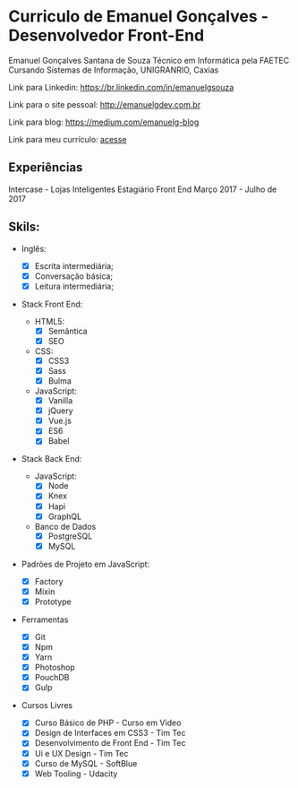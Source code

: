 # Curriculo de Emanuel Gonçalves - Desenvolvedor Front-End

Emanuel Gonçalves Santana de Souza
Técnico em Informática pela FAETEC
Cursando Sistemas de Informação, UNIGRANRIO, Caxias

Link para Linkedin:
https://br.linkedin.com/in/emanuelgsouza

Link para o site pessoal: http://emanuelgdev.com.br

Link para blog: https://medium.com/emanuelg-blog

Link para meu currículo: [acesse](./Mycurriculum.pdf)

## Experiências

Intercase - Lojas Inteligentes
Estagiário Front End
Março 2017 - Julho de 2017

## Skils:

* Inglês:
  * [x] Escrita intermediária;
  * [x] Conversação básica;
  * [x] Leitura intermediária;

* Stack Front End:

  * HTML5:
    * [x] Semântica
    * [x] SEO

  * CSS:
    * [x] CSS3
    * [x] Sass
    * [x] Bulma

  * JavaScript:
    * [x] Vanilla
    * [x] jQuery
    * [x] Vue.js
    * [x] ES6
    * [x] Babel

* Stack Back End:

  * JavaScript:
    * [x] Node
    * [x] Knex
    * [x] Hapi
    * [x] GraphQL

  * Banco de Dados
    * [x] PostgreSQL
    * [x] MySQL

* Padrões de Projeto em JavaScript:
  * [x] Factory
  * [x] Mixin
  * [x] Prototype

* Ferramentas
  * [x] Git
  * [x] Npm
  * [x] Yarn
  * [x] Photoshop
  * [x] PouchDB
  * [x] Gulp

* Cursos Livres
  * [x] Curso Básico de PHP - Curso em Vídeo
  * [x] Design de Interfaces em CSS3 - Tim Tec
  * [x] Desenvolvimento de Front End - Tim Tec
  * [x] Ui e UX Design - Tim Tec
  * [x] Curso de MySQL - SoftBlue
  * [x] Web Tooling - Udacity
